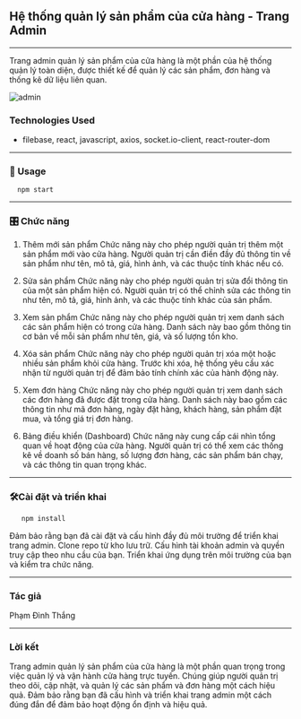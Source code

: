 ## Hệ thống quản lý sản phẩm của cửa hàng - Trang Admin

---

Trang admin quản lý sản phẩm của cửa hàng là một phần của hệ thống quản lý toàn diện, được thiết kế để quản lý các sản phẩm, đơn hàng và thống kê dữ liệu liên quan.

<img src="https://i.imgur.com/oZOkM71.png" alt="admin"/>

### Technologies Used

- filebase, react, javascript, axios, socket.io-client, react-router-dom

---

### 🚀 Usage

      npm start

---

### 🎛️ Chức năng

1. Thêm mới sản phẩm
   Chức năng này cho phép người quản trị thêm một sản phẩm mới vào cửa hàng. Người quản trị cần điền đầy đủ thông tin về sản phẩm như tên, mô tả, giá, hình ảnh, và các thuộc tính khác nếu có.

2. Sửa sản phẩm
   Chức năng này cho phép người quản trị sửa đổi thông tin của một sản phẩm hiện có. Người quản trị có thể chỉnh sửa các thông tin như tên, mô tả, giá, hình ảnh, và các thuộc tính khác của sản phẩm.

3. Xem sản phẩm
   Chức năng này cho phép người quản trị xem danh sách các sản phẩm hiện có trong cửa hàng. Danh sách này bao gồm thông tin cơ bản về mỗi sản phẩm như tên, giá, và số lượng tồn kho.

4. Xóa sản phẩm
   Chức năng này cho phép người quản trị xóa một hoặc nhiều sản phẩm khỏi cửa hàng. Trước khi xóa, hệ thống yêu cầu xác nhận từ người quản trị để đảm bảo tính chính xác của hành động này.

5. Xem đơn hàng
   Chức năng này cho phép người quản trị xem danh sách các đơn hàng đã được đặt trong cửa hàng. Danh sách này bao gồm các thông tin như mã đơn hàng, ngày đặt hàng, khách hàng, sản phẩm đặt mua, và tổng giá trị đơn hàng.

6. Bảng điều khiển (Dashboard)
   Chức năng này cung cấp cái nhìn tổng quan về hoạt động của cửa hàng. Người quản trị có thể xem các thống kê về doanh số bán hàng, số lượng đơn hàng, các sản phẩm bán chạy, và các thông tin quan trọng khác.

---

### 🛠️Cài đặt và triển khai

```c
   npm install
```

Đảm bảo rằng bạn đã cài đặt và cấu hình đầy đủ môi trường để triển khai trang admin.
Clone repo từ kho lưu trữ.
Cấu hình tài khoản admin và quyền truy cập theo nhu cầu của bạn.
Triển khai ứng dụng trên môi trường của bạn và kiểm tra chức năng.

---

### Tác giả

Phạm Đình Thắng

---

### Lời kết

Trang admin quản lý sản phẩm của cửa hàng là một phần quan trọng trong việc quản lý và vận hành cửa hàng trực tuyến. Chúng giúp người quản trị theo dõi, cập nhật, và quản lý các sản phẩm và đơn hàng một cách hiệu quả. Đảm bảo rằng bạn đã cấu hình và triển khai trang admin một cách đúng đắn để đảm bảo hoạt động ổn định và hiệu quả.
